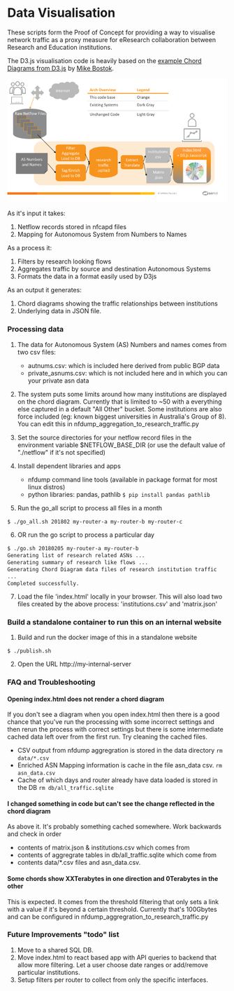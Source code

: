 # Data Visualisation

These scripts form the Proof of Concept for providing a way to visualise network traffic as a proxy measure for 
eResearch collaboration between Research and Education institutions.

The D3.js visualisation code is heavily based on the [example Chord Diagrams from D3.js](https://github.com/d3/d3/wiki/Gallery) by [Mike Bostok](https://bl.ocks.org/mbostock/1046712).

![Archictectural Overview Diagram](./architectural_overview.png "Architectural Overview")

As it's input it takes:
1. Netflow records stored in nfcapd files
2. Mapping for Autonomous System from Numbers to Names

As a process it:
1. Filters by research looking flows
2. Aggregates traffic by source and destination Autonomous Systems
3. Formats the data in a format easily used by D3js

As an output it generates:
1. Chord diagrams showing the traffic relationships between institutions
2. Underlying data in JSON file.


### Processing data 
1. The data for Autonomous System (AS) Numbers and names comes from two csv files:
    * autnums.csv: which is included here derived from public BGP data
    * private_asnums.csv: which is not included here and in which you can your private asn data
2. The system puts some limits around how many institutions are displayed on the chord diagram.
Currently that is limited to ~50 with a everything else captured in a default "All Other" bucket.
Some institutions are also force included (eg: known biggest universities in Australia's Group of 8). 
You can edit this in nfdump_aggregation_to_research_traffic.py 
3. Set the source directories for your netflow record files in the environment variable
 $NETFLOW_BASE_DIR (or use the default value of "./netflow" if it's not specified)
4. Install dependent libraries and apps
    * nfdump command line tools (available in package format for most linux distros)
    * python libraries: pandas, pathlib 
    ```$ pip install pandas pathlib```
    
5. Run the go_all script to process all files in a month
```
$ ./go_all.sh 201802 my-router-a my-router-b my-router-c
```

6. OR run the go script to process a particular day
```
$ ./go.sh 20180205 my-router-a my-router-b
Generating list of research related ASNs ...
Generating summary of research like flows ...
Generating Chord Diagram data files of research institution traffic ...
Completed successfully.
```
7. Load the file 'index.html' locally in your browser.
This will also load two files created by the above process: 'institutions.csv' and 'matrix.json'
 
 
### Build a standalone container to run this on an internal website
1. Build and run the docker image of this in a standalone website
```
$ ./publish.sh
```
2. Open the URL http://my-internal-server 


### FAQ and Troubleshooting
#### Opening index.html does not render a chord diagram
If you don't see a diagram when you open index.html then there is a good chance that 
you've run the processing with some incorrect settings and then rerun the process with
correct settings but there is some intermediate cached data left over from the first run.
Try cleaning the cached files.
* CSV output from nfdump aggregration is stored in the data directory
```rm data/*.csv```
* Enriched ASN Mapping information is cache in the file asn_data csv.
```rm asn_data.csv```
* Cache of which days and router already have data loaded is stored in the DB
```rm db/all_traffic.sqlite```

#### I changed something in code but can't see the change reflected in the chord diagram
As above it. It's probably something cached somewhere.
Work backwards and check in order 
* contents of matrix.json & institutions.csv which comes from
* contents of aggregrate tables in db/all_traffic.sqlite which come from
* contents data/*.csv files and asn_data.csv.

#### Some chords show XXTerabytes in one direction and 0Terabytes in the other
This is expected. It comes from the threshold filtering that only sets a link with a
value if it's beyond a certain threshold. Currently that's 100Gbytes and can
be configured in nfdump_aggregration_to_research_traffic.py

### Future Improvements "todo" list
1. Move to a shared SQL DB.
2. Move index.html to react based app with API queries to backend that allow more filtering.
   Let a user choose date ranges or add/remove particular institutions.
3. Setup filters per router to collect from only the specific interfaces.